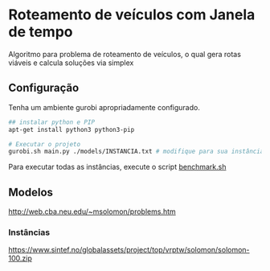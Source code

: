 # Roteamento de veículos com Janela de tempo

Algoritmo para problema de roteamento de veículos, o qual gera rotas viáveis e calcula
soluções via simplex

## Configuração

Tenha um ambiente gurobi apropriadamente configurado.

```bash
## instalar python e PIP
apt-get install python3 python3-pip

# Executar o projeto
gurobi.sh main.py ./models/INSTANCIA.txt # modifique para sua instância
```

Para executar todas as instâncias, execute o script [benchmark.sh](benchmark.sh)

## Modelos

http://web.cba.neu.edu/~msolomon/problems.htm

### Instâncias

https://www.sintef.no/globalassets/project/top/vrptw/solomon/solomon-100.zip